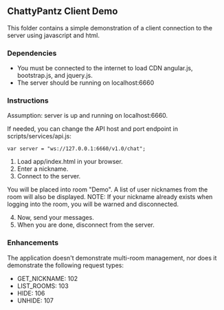 ## ChattyPantz Client Demo

This folder contains a simple demonstration of a client connection to the server using javascript and html.

### Dependencies

* You must be connected to the internet to load CDN angular.js, bootstrap.js, and jquery.js.
* The server should be running on localhost:6660

### Instructions

Assumption: server is up and running on localhost:6660. 

If needed, you can change the API host and port endpoint in scripts/services/api.js:
```
var server = "ws://127.0.0.1:6660/v1.0/chat";
```
1. Load app/index.html in your browser.
2. Enter a nickname.
3. Connect to the server.

You will be placed into room "Demo". A list of user nicknames from the room will also be displayed.
NOTE:  If your nickname already exists when logging into the room, you will be warned and disconnected.

4. Now, send your messages.
5. When you are done, disconnect from the server.

### Enhancements

The application doesn't demonstrate multi-room management, nor does it demonstrate the following request types:
* GET_NICKNAME: 102
* LIST_ROOMS: 103
* HIDE: 106
* UNHIDE: 107
